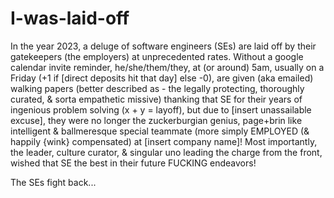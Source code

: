 # I-was-laid-off

In the year 2023, a deluge of software engineers (SEs) are laid off by their gatekeepers (the employers) at unprecedented rates. Without a google calendar invite reminder, he/she/them/they, at (or around) 5am, usually on a Friday (+1 if [direct deposits hit that day] else -0), are given (aka emailed) walking papers (better described as - the legally protecting, thoroughly curated, & sorta empathetic missive) thanking that SE for their years of ingenious problem solving (x + y = layoff), but due to [insert unassailable excuse], they were no longer the zuckerburgian genius, page+brin like intelligent & ballmeresque special teammate (more simply EMPLOYED (& happily {wink} compensated) at [insert company name]! Most importantly, the leader, culture curator, & singular uno leading the charge from the front, wished that SE the best in their future FUCKING endeavors! 

The SEs fight back...
